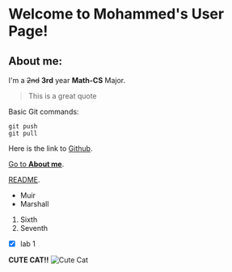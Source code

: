 # Welcome to Mohammed's User Page!

## About me:
I'm a ~~2nd~~ **3rd** year **Math-CS** Major. 

> This is a great quote

Basic Git commands: 
```
git push
git pull
```

Here is the link to [Github](https://github.com).

[Go to **About me**](#about-me).

[README](./README.md).

- Muir
- Marshall

1. Sixth
2. Seventh

- [x] lab 1

**CUTE CAT!!**
![Cute Cat](https://preview.redd.it/v82wta66q5971.jpg?auto=webp&s=8d13ea0bb4de95723ad5ef7758be71a39bebe35a)







